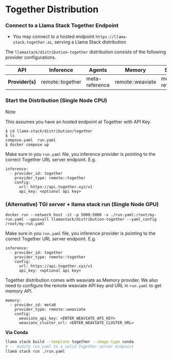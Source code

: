 # Together Distribution

### Connect to a Llama Stack Together Endpoint
- You may connect to a hosted endpoint `https://llama-stack.together.ai`, serving a Llama Stack distribution

The `llamastack/distribution-together` distribution consists of the following provider configurations.


| **API**         	| **Inference** 	| **Agents**     	| **Memory**                                       	| **Safety**     	| **Telemetry**  	|
|-----------------	|---------------	|----------------	|--------------------------------------------------	|----------------	|----------------	|
| **Provider(s)** 	| remote::together   	| meta-reference 	| remote::weaviate 	| meta-reference 	| meta-reference 	|


### Start the Distribution (Single Node CPU)

> [!NOTE]
> This assumes you have an hosted endpoint at Together with API Key.

```
$ cd llama-stack/distribution/together
$ ls
compose.yaml  run.yaml
$ docker compose up
```

Make sure in you `run.yaml` file, you inference provider is pointing to the correct Together URL server endpoint. E.g.
```
inference:
  - provider_id: together
    provider_type: remote::together
    config:
      url: https://api.together.xyz/v1
      api_key: <optional api key>
```

### (Alternative) TGI server + llama stack run (Single Node GPU)

```
docker run --network host -it -p 5000:5000 -v ./run.yaml:/root/my-run.yaml --gpus=all llamastack/distribution-together --yaml_config /root/my-run.yaml
```

Make sure in you `run.yaml` file, you inference provider is pointing to the correct Together URL server endpoint. E.g.
```
inference:
  - provider_id: together
    provider_type: remote::together
    config:
      url: https://api.together.xyz/v1
      api_key: <optional api key>
```

Together distribution comes with weaviate as Memory provider. We also need to configure the remote weaviate API key and URL in `run.yaml` to get memory API.
```
memory:
  - provider_id: meta0
    provider_type: remote::weaviate
    config:
      weaviate_api_key: <ENTER_WEAVIATE_API_KEY>
      weaviate_cluster_url: <ENTER_WEAVIATE_CLUSTER_URL>
```

**Via Conda**

```bash
llama stack build --template together --image-type conda
# -- modify run.yaml to a valid Together server endpoint
llama stack run ./run.yaml
```
